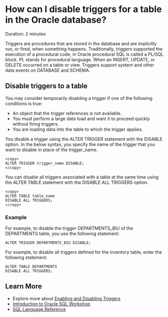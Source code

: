 # How can I disable triggers for a table in the Oracle database?

Duration: 2 minutes

Triggers are procedures that are stored in the database and are implicitly run, or fired, when something happens. Traditionally, triggers supported the execution of a procedural code, in Oracle procedural SQL is called a PL/SQL block. PL stands for procedural language. When an INSERT, UPDATE, or DELETE occurred on a table or view. Triggers support system and other data events on DATABASE and SCHEMA.

## Disable triggers to a table

You may consider temporarily disabling a trigger if one of the following conditions is true:
* An object that the trigger references is not available.
* You must perform a large data load and want it to proceed quickly without firing triggers.
* You are loading data into the table to which the trigger applies.

You disable a trigger using the ALTER TRIGGER statement with the DISABLE option. In the below syntax, you specify the name of the trigger that you want to disable in place of the trigger\_name.

```
<copy>
ALTER TRIGGER trigger_name DISABLE;
</copy>
```

You can disable all triggers associated with a table at the same time using the ALTER TABLE statement with the DISABLE ALL TRIGGERS option.

```
<copy>
ALTER TABLE table_name
DISABLE ALL TRIGGERS;
</copy>
```

### Example

For example, to disable the trigger DEPARTMENTS_BIU of the DEPARTMENTS table, you use the following statement:

```
ALTER TRIGGER DEPARTMENTS_BIU DISABLE;
```

For example, to disable all triggers defined for the inventory table, enter the following statement:

```
ALTER TABLE DEPARTMENTS
DISABLE ALL TRIGGERS;
```

## Learn More

* Explore more about [Enabling and Disabling Triggers](https://docs.oracle.com/cd/E18283_01/server.112/e17120/general004.htm)
* [Introduction to Oracle SQL Workshop](https://livelabs.oracle.com/pls/apex/dbpm/r/livelabs/view-workshop?wid=943)
* [SQL Language Reference](https://docs.oracle.com/en/database/oracle/oracle-database/12.2/sqlrf/Introduction-to-Oracle-SQL.html#GUID-049B7AE8-11E1-4110-B3E4-D117907D77AC)
